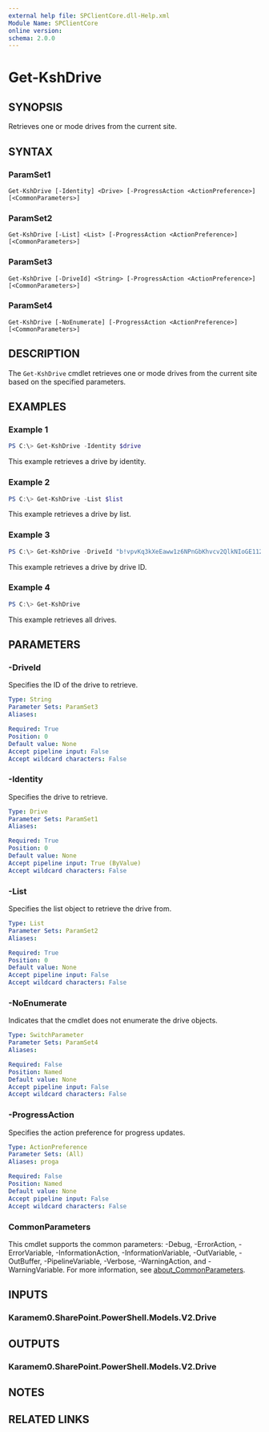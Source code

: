```yaml
---
external help file: SPClientCore.dll-Help.xml
Module Name: SPClientCore
online version:
schema: 2.0.0
---
```


# Get-KshDrive

## SYNOPSIS
Retrieves one or mode drives from the current site.

## SYNTAX

### ParamSet1
```
Get-KshDrive [-Identity] <Drive> [-ProgressAction <ActionPreference>] [<CommonParameters>]
```

### ParamSet2
```
Get-KshDrive [-List] <List> [-ProgressAction <ActionPreference>] [<CommonParameters>]
```

### ParamSet3
```
Get-KshDrive [-DriveId] <String> [-ProgressAction <ActionPreference>] [<CommonParameters>]
```

### ParamSet4
```
Get-KshDrive [-NoEnumerate] [-ProgressAction <ActionPreference>] [<CommonParameters>]
```

## DESCRIPTION
The `Get-KshDrive` cmdlet retrieves one or mode drives from the current site based on the specified parameters.

## EXAMPLES

### Example 1
```powershell
PS C:\> Get-KshDrive -Identity $drive
```

This example retrieves a drive by identity.

### Example 2
```powershell
PS C:\> Get-KshDrive -List $list
```

This example retrieves a drive by list.

### Example 3
```powershell
PS C:\> Get-KshDrive -DriveId "b!vpvKq3kXeEaww1z6NPnGbKhvcv2QlkNIoGE112ESrYtKvAhAPsWLSLhCqJy8wVDu"
```

This example retrieves a drive by drive ID.

### Example 4
```powershell
PS C:\> Get-KshDrive
```

This example retrieves all drives.

## PARAMETERS

### -DriveId
Specifies the ID of the drive to retrieve.

```yaml
Type: String
Parameter Sets: ParamSet3
Aliases:

Required: True
Position: 0
Default value: None
Accept pipeline input: False
Accept wildcard characters: False
```

### -Identity
Specifies the drive to retrieve.

```yaml
Type: Drive
Parameter Sets: ParamSet1
Aliases:

Required: True
Position: 0
Default value: None
Accept pipeline input: True (ByValue)
Accept wildcard characters: False
```

### -List
Specifies the list object to retrieve the drive from.

```yaml
Type: List
Parameter Sets: ParamSet2
Aliases:

Required: True
Position: 0
Default value: None
Accept pipeline input: False
Accept wildcard characters: False
```

### -NoEnumerate
Indicates that the cmdlet does not enumerate the drive objects.

```yaml
Type: SwitchParameter
Parameter Sets: ParamSet4
Aliases:

Required: False
Position: Named
Default value: None
Accept pipeline input: False
Accept wildcard characters: False
```

### -ProgressAction
Specifies the action preference for progress updates.

```yaml
Type: ActionPreference
Parameter Sets: (All)
Aliases: proga

Required: False
Position: Named
Default value: None
Accept pipeline input: False
Accept wildcard characters: False
```

### CommonParameters
This cmdlet supports the common parameters: -Debug, -ErrorAction, -ErrorVariable, -InformationAction, -InformationVariable, -OutVariable, -OutBuffer, -PipelineVariable, -Verbose, -WarningAction, and -WarningVariable. For more information, see [about_CommonParameters](http://go.microsoft.com/fwlink/?LinkID=113216).

## INPUTS

### Karamem0.SharePoint.PowerShell.Models.V2.Drive
## OUTPUTS

### Karamem0.SharePoint.PowerShell.Models.V2.Drive
## NOTES

## RELATED LINKS

